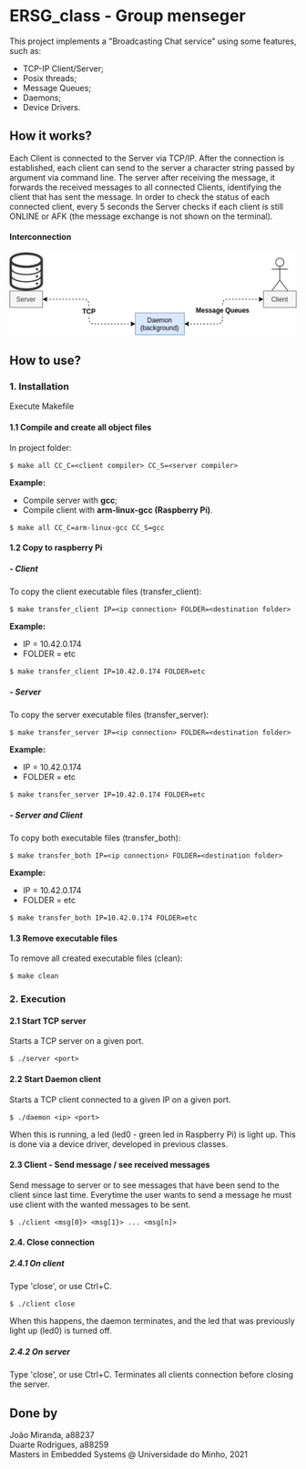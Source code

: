 # ERSG_class - Group menseger
This project implements a "Broadcasting Chat service" using some features, such as:
* TCP-IP Client/Server; 
* Posix threads;
* Message Queues;
* Daemons;
* Device Drivers.

## How it works?

Each Client is connected to the Server via TCP/IP. After the connection is established, each client can send to the server a character string passed by argument via command line. The server after receiving the message, it forwards the received messages to all connected Clients, identifying the client that has sent the message. In order to check the status of each connected client, every 5 seconds the Server checks if each client is still ONLINE or AFK (the message exchange  is not shown on the terminal).

#### Interconnection

![alt text](https://github.com/JoaoMiranda-88237-UM/ESRG_class/blob/main/Images/Interconnection.png?raw=true)

## How to use?
### 1. Installation

Execute Makefile

#### 1.1 Compile and create all object files
In project folder:
```Shell
$ make all CC_C=<client compiler> CC_S=<server compiler> 
```
**Example:**
* Compile server with **gcc**;
* Compile client with **arm-linux-gcc (Raspberry Pi)**.
```Shell
$ make all CC_C=arm-linux-gcc CC_S=gcc
```
#### 1.2 Copy to raspberry Pi
##### - Client 
To copy the client executable files (transfer_client):
```Shell
$ make transfer_client IP=<ip connection> FOLDER=<destination folder>
```
**Example:**
* IP = 10.42.0.174
* FOLDER = etc
```Shell
$ make transfer_client IP=10.42.0.174 FOLDER=etc
```
##### - Server
To copy the server executable files (transfer_server):
```Shell
$ make transfer_server IP=<ip connection> FOLDER=<destination folder>
```
**Example:**
* IP = 10.42.0.174
* FOLDER = etc
```Shell
$ make transfer_server IP=10.42.0.174 FOLDER=etc
```
##### - Server and Client
To copy both executable files (transfer_both): 
```Shell
$ make transfer_both IP=<ip connection> FOLDER=<destination folder>
```
**Example:**
* IP = 10.42.0.174
* FOLDER = etc
```Shell
$ make transfer_both IP=10.42.0.174 FOLDER=etc
```
#### 1.3 Remove executable files
To remove all created executable files (clean): 
```Shell
$ make clean
```
### 2. Execution 
#### 2.1 Start TCP server
Starts a TCP server on a given port.
```Shell
$ ./server <port>
```
#### 2.2 Start Daemon client
Starts a TCP client connected to a given IP on a given port.
```Shell
$ ./daemon <ip> <port> 
```
When this is running, a led (led0 - green led in Raspberry Pi) is light up. This is done via a device driver, developed in previous classes.
#### 2.3 Client - Send message / see received messages
Send message to server or to see messages that have been send to the client since last time. Everytime the user wants to send a message he must use client with the wanted messages to be sent. 
```shell
$ ./client <msg[0}> <msg[1}> ... <msg[n]>
```
#### 2.4. Close connection
##### 2.4.1 On client
Type 'close', or use Ctrl+C.
```shell
$ ./client close
```
When this happens, the daemon terminates, and the led that was previously light up (led0) is turned off.

##### 2.4.2  On server
Type 'close', or use Ctrl+C. Terminates all clients connection before closing the server.

## Done by
João Miranda, a88237 \
Duarte Rodrigues, a88259 \
Masters in Embedded Systems @ Universidade do Minho, 2021

